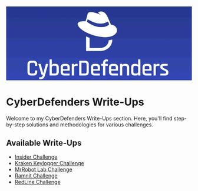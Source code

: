<p align="center">
  <img src="CyberDefenders.png" alt="CyberDefenders Write-Ups" width="900px">
</p>

# CyberDefenders Write-Ups

Welcome to my CyberDefenders Write-Ups section. Here, you'll find step-by-step solutions and methodologies for various challenges.

## Available Write-Ups

- [Insider Challenge](./Insider%20Challenge.pdf)
- [Kraken Keylogger Challenge](./KrakenKeylogger%20Challenge.pdf)
- [MrRobot Lab Challenge](./MrRobot%20Lab%20Challenge.pdf)
- [Ramnit Challenge](./Ramnit%20Challenge.pdf)
- [RedLine Challenge](./RedLine%20Challenge.pdf)
